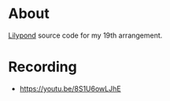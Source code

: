 # About

[Lilypond](https://lilypond.org/) source code for my 19th arrangement.

# Recording

- https://youtu.be/8S1U6owLJhE
